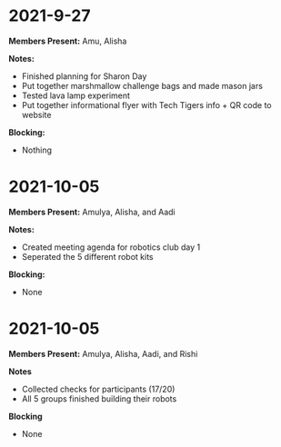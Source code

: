# 2021-9-27

**Members Present:** Amu, Alisha

**Notes:**
* Finished planning for Sharon Day
* Put together marshmallow challenge bags and made mason jars
* Tested lava lamp experiment
* Put together informational flyer with Tech Tigers info + QR code to website


**Blocking:**
* Nothing

# 2021-10-05

**Members Present:** Amulya, Alisha, and Aadi

**Notes:**
* Created meeting agenda for robotics club day 1
* Seperated the 5 different robot kits

**Blocking:**
* None

# 2021-10-05

**Members Present:** Amulya, Alisha, Aadi, and Rishi

**Notes**
* Collected checks for participants (17/20)
* All 5 groups finished building their robots 

**Blocking**
* None



